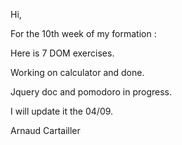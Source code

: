 Hi,

For the 10th week of my formation : 

Here is 7 DOM exercises.

Working on calculator and done.

Jquery doc and pomodoro in progress.

I will update it the 04/09.

Arnaud Cartailler
